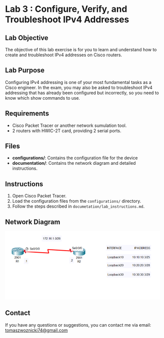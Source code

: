 # Lab 3 : Configure, Verify, and Troubleshoot IPv4 Addresses

## Lab Objective
The objective of this lab exercise is for you to learn and understand how to create and troubleshoot IPv4 addresses on Cisco routers.

## Lab Purpose
Configuring IPv4 addressing is one of your most fundamental tasks as a Cisco engineer. In the exam, you may also be asked to troubleshoot IPv4 addressing that has already been configured but incorrectly, so you need to know which show commands to use.

## Requirements
- Cisco Packet Tracer or another network sumulation tool.
- 2 routers with HWIC-2T card, providing 2 serial ports.

## Files
- **configurations/**: Contains the configuration file for the device
- **documentation/**: Contains the network diagram and detailed instructions.

## Instructions
1. Open Cisco Packet Tracer.
2. Load the configuration files from the `configurations/` directory.
3. Follow the steps described in `documetation/lab_instructions.md`.

## Network Diagram
![Network Diagram](documentation/network_diagram.png)

## Contact 
If you have any questions or suggestions, you can contact me via email: tomaszwoznicki74@gmail.com
